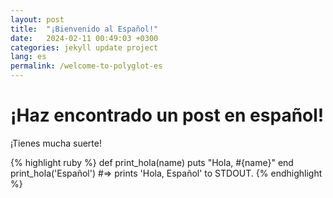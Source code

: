 ```yaml
---
layout: post
title:  "¡Bienvenido al Español!"
date:   2024-02-11 00:49:03 +0300
categories: jekyll update project
lang: es
permalink: /welcome-to-polyglot-es
---
```


# ¡Haz encontrado un post en español!
¡Tienes mucha suerte!

{% highlight ruby %}
def print_hola(name)
  puts "Hola, #{name}"
end
print_hola('Español')
#=> prints 'Hola, Español' to STDOUT.
{% endhighlight %}

